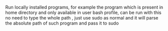 Run locally installed programs, 
for example the program which is present in home directory 
and only available in user bash profile, 
can be run with this no need to type the whole path ,
just use sudo as normal and it will parse the absolute path of such program 
and pass it to sudo
